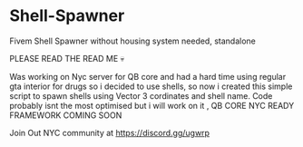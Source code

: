 # Shell-Spawner
Fivem Shell Spawner without housing system needed, standalone

PLEASE READ THE READ ME 💀


Was working on Nyc server for QB core and had a hard time using regular gta interior for drugs so i decided to use shells, so now i created this simple script to spawn shells using Vector 3 cordinates and shell name. Code probably isnt the most optimised but i will work on it , QB CORE NYC READY FRAMEWORK COMING SOON



Join Out NYC community at https://discord.gg/ugwrp

